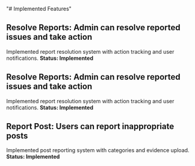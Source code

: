 "# Implemented Features" 
## Resolve Reports: Admin can resolve reported issues and take action
Implemented report resolution system with action tracking and user notifications.
**Status: Implemented**

## Resolve Reports: Admin can resolve reported issues and take action
Implemented report resolution system with action tracking and user notifications.
**Status: Implemented**

## Report Post: Users can report inappropriate posts
Implemented post reporting system with categories and evidence upload.
**Status: Implemented**

